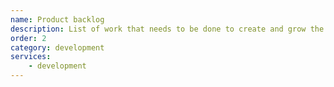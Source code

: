 ```yaml
---
name: Product backlog
description: List of work that needs to be done to create and grow the product
order: 2
category: development
services:
    - development
---
```

